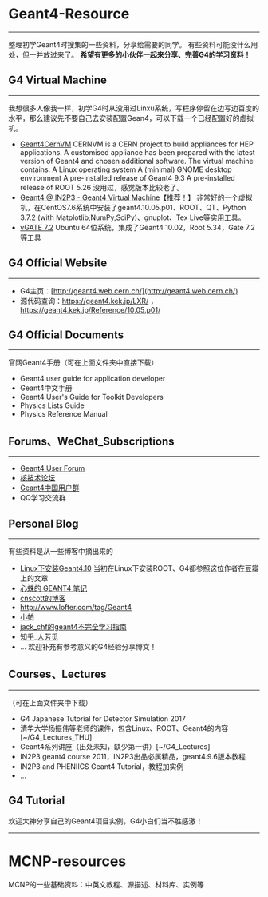 # Geant4-Resource
---
整理初学Geant4时搜集的一些资料，分享给需要的同学。
有些资料可能没什么用处，但一并放过来了。
**希望有更多的小伙伴一起来分享、完善G4的学习资料！**

## G4 Virtual Machine
---
我想很多人像我一样，初学G4时从没用过Linxu系统，写程序停留在边写边百度的水平，那么建议先不要自己去安装配置Gean4，可以下载一个已经配置好的虚拟机。
* [Geant4CernVM](https://twiki.cern.ch/twiki/bin/view/Geant4/Geant4CernVM)
CERNVM is a CERN project to build appliances for HEP applications. A customised appliance has been prepared with the latest version of Geant4 and chosen additional software. The virtual machine contains: A Linux operating system A (minimal) GNOME desktop environment A pre-installed release of Geant4 9.3 A pre-installed release of ROOT 5.26
没用过，感觉版本比较老了。
* [Geant4 @ IN2P3 - Geant4 Virtual Machine](http://geant4.in2p3.fr/spip.php?rubrique8&lang=en)【推荐！】
非常好的一个虚拟机，在CentOS7.6系统中安装了geant4.10.05.p01、ROOT、QT、Python 3.7.2 (with Matplotlib,NumPy,SciPy)、gnuplot、Tex Live等实用工具。
* [vGATE 7.2](http://www.opengatecollaboration.org/vGATE72)
Ubuntu 64位系统，集成了Geant4 10.02，Root 5.34，Gate 7.2等工具
## G4 Official Website
---
* G4主页：[http://geant4.web.cern.ch/](http://geant4.web.cern.ch/)
* 源代码查询：https://geant4.kek.jp/LXR/ ，
https://geant4.kek.jp/Reference/10.05.p01/

## G4 Official Documents
---
官网Geant4手册（可在上面文件夹中直接下载）
* Geant4 user guide for application developer
* Geant4中文手册
* Geant4 User's Guide for Toolkit Developers
* Physics Lists Guide
* Physics Reference Manual
## Forums、WeChat_Subscriptions
---
* [Geant4 User Forum](https://geant4-forum.web.cern.ch/)
* [核技术论坛](http://www.hejishult.cn/forum.php)
* [Geant4中国用户群](https://geant4cn.livejournal.com/)
* QQ学习交流群
## Personal Blog
---
有些资料是从一些博客中摘出来的
* [Linux下安装Geant4.10](https://blog.whatsroot.xyz/2014/10/07/geant4-install/)
当初在Linux下安装ROOT、G4都参照这位作者在豆瓣上的文章
* [心蛛的 GEANT4 笔记](https://exaos.github.io/topics/physics-simulation/cern-geant4.html)
* [cnscott的博客](http://cnscott.blog.163.com/blog/#m=0&t=3&c=geant4)
* http://www.lofter.com/tag/Geant4
* [小帕](http://littlepascal.lofter.com/?page=1&t=-1457572101347)
* [jack_chf的geant4不完全学习指南](https://blog.csdn.net/jack_chf/article/category/9162227)
* [知乎_人芳觅](https://www.zhihu.com/people/wan-jie-35-59/posts)
* ...
欢迎补充有参考意义的G4经验分享博文！
## Courses、Lectures
---
（可在上面文件夹中下载）
* G4 Japanese Tutorial for Detector Simulation 2017
* 清华大学杨振伟等老师的课件，包含Linux、ROOT、Geant4的内容[~/G4_Lectures_THU]
* Geant4系列讲座（出处未知，缺少第一讲）[~/G4_Lectures]
* IN2P3 geant4 course 2011，IN2P3出品必属精品，geant4.9.6版本教程     
* IN2P3 and PHENIICS Geant4 Tutorial，教程加实例                                                       
* ...
## G4 Tutorial
欢迎大神分享自己的Geant4项目实例，G4小白们当不胜感激！

---
# MCNP-resources
MCNP的一些基础资料：中英文教程、源描述、材料库、实例等
